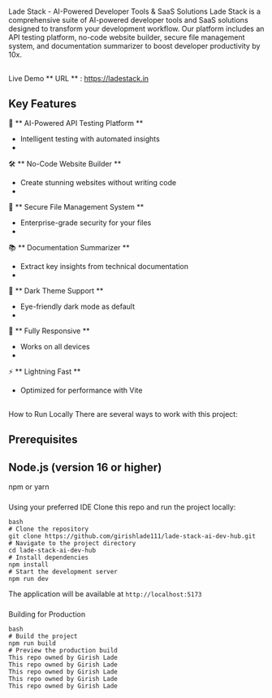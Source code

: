 #
 Lade Stack - AI-Powered Developer Tools & SaaS Solutions
Lade Stack is a comprehensive suite of AI-powered developer tools and SaaS solutions designed to transform your development workflow. Our platform includes an API testing platform, no-code website builder, secure file management system, and documentation summarizer to boost developer productivity by 10x.
##
 Live Demo
**
URL
**
: https://ladestack.in
##
 Key Features
-
 🚀 
**
AI-Powered API Testing Platform
**
 - Intelligent testing with automated insights
-
 🛠️ 
**
No-Code Website Builder
**
 - Create stunning websites without writing code
-
 🔐 
**
Secure File Management System
**
 - Enterprise-grade security for your files
-
 📚 
**
Documentation Summarizer
**
 - Extract key insights from technical documentation
-
 🌙 
**
Dark Theme Support
**
 - Eye-friendly dark mode as default
-
 📱 
**
Fully Responsive
**
 - Works on all devices
-
 ⚡ 
**
Lightning Fast
**
 - Optimized for performance with Vite
##
 How to Run Locally
There are several ways to work with this project:
###
 Prerequisites
-
 Node.js (version 16 or higher)
-
 npm or yarn
###
 Using your preferred IDE
Clone this repo and run the project locally:
```
bash
# Clone the repository
git clone https://github.com/girishlade111/lade-stack-ai-dev-hub.git
# Navigate to the project directory
cd lade-stack-ai-dev-hub
# Install dependencies
npm install
# Start the development server
npm run dev
```
The application will be available at 
`
http://localhost:5173
`
###
 Building for Production
```
bash
# Build the project
npm run build
# Preview the production build
This repo owned by Girish Lade
This repo owned by Girish Lade
This repo owned by Girish Lade
This repo owned by Girish Lade
This repo owned by Girish Lade
